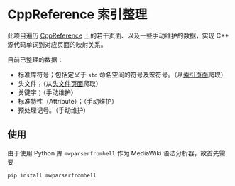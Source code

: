 # CppReference 索引整理

此项目遍历 [CppReference](http://en.cppreference.com) 上的若干页面、以及一些手动维护的数据，实现 C++ 源代码单词到对应页面的映射关系。

目前已整理的数据：
- 标准库符号；包括定义于 `std` 命名空间的符号及宏符号。（从[索引页面](https://en.cppreference.com/w/cpp/symbol_index)爬取）
- 头文件；（从[头文件页面](https://en.cppreference.com/w/cpp/header)爬取）
- 关键字；（手动维护）
- 标准特性（Attribute）；（手动维护）
- 预处理记号。（手动维护）

## 使用

由于使用 Python 库 `mwparserfromhell` 作为 MediaWiki 语法分析器，故首先需要
```
pip install mwparserfromhell
```

